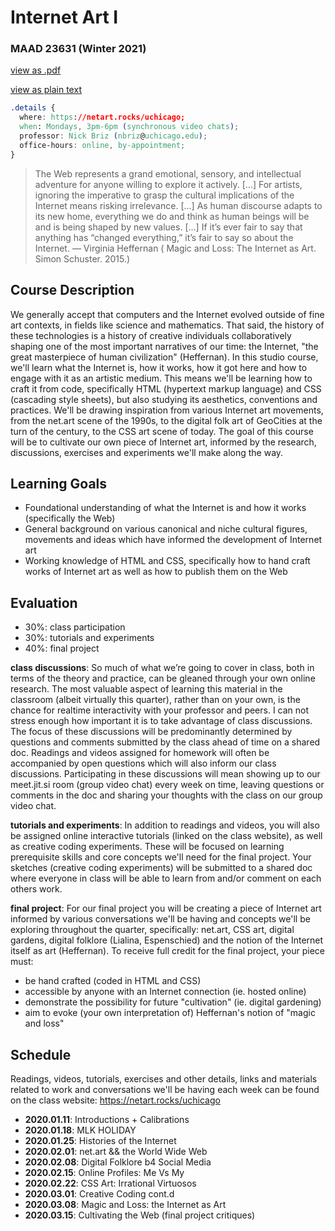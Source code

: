 # Internet Art I
### MAAD 23631 (Winter 2021)

[view as .pdf](syllabus.pdf)

[view as plain text](https://raw.githubusercontent.com/nbriz/netart.rocks/main/uchicago/syllabus.md)

```css
.details {
  where: https://netart.rocks/uchicago;
  when: Mondays, 3pm-6pm (synchronous video chats);
  professor: Nick Briz (nbriz@uchicago.edu);
  office-hours: online, by-appointment;
}
```

> The Web represents a grand emotional, sensory, and intellectual adventure for anyone willing to explore it actively. [...] For artists, ignoring the imperative to grasp the cultural implications of the Internet means risking irrelevance. [...] As human discourse adapts to its new home, everything we do and think as human beings will be and is being shaped by new values. [...] If it’s ever fair to say that anything has “changed everything,” it’s fair to say so about the Internet. — Virginia Heffernan ( Magic and Loss: The Internet as Art. Simon Schuster. 2015.)

## Course Description

We generally accept that computers and the Internet evolved outside of fine art contexts, in fields like science and mathematics. That said, the history of these technologies is a history of creative individuals collaboratively shaping one of the most important narratives of our time: the Internet, "the great masterpiece of human civilization" (Heffernan). In this studio course, we'll learn what the Internet is, how it works, how it got here and how to engage with it as an artistic medium. This means we'll be learning how to craft it from code, specifically HTML (hypertext markup language) and CSS (cascading style sheets), but also studying its aesthetics, conventions and practices. We'll be drawing inspiration from various Internet art movements, from the net.art scene of the 1990s, to the digital folk art of GeoCities at the turn of the century, to the CSS art scene of today. The goal of this course will be to cultivate our own piece of Internet art, informed by the research, discussions, exercises and experiments we'll make along the way.

## Learning Goals

- Foundational understanding of what the Internet is and how it works (specifically the Web)
- General background on various canonical and niche cultural figures, movements and ideas which have informed the development of Internet art
- Working knowledge of HTML and CSS, specifically how to hand craft works of Internet art as well as how to publish them on the Web

## Evaluation

- 30%: class participation
- 30%: tutorials and experiments
- 40%: final project

**class discussions**: So much of what we’re going to cover in class, both in terms of the theory and practice, can be gleaned through your own online research. The most valuable aspect of learning this material in the classroom (albeit virtually this quarter), rather than on your own, is the chance for realtime interactivity with your professor and peers. I can not stress enough how important it is to take advantage of class discussions. The focus of these discussions will be predominantly determined by questions and comments submitted by the class ahead of time on a shared doc. Readings and videos assigned for homework will often be accompanied by open questions which will also inform our class discussions. Participating in these discussions will mean showing up to our meet.jit.si room (group video chat) every week on time, leaving questions or comments in the doc and sharing your thoughts with the class on our group video chat.

**tutorials and experiments**: In addition to readings and videos, you will also be assigned online interactive tutorials (linked on the class website), as well as creative coding experiments. These will be focused on learning prerequisite skills and core concepts we'll need for the final project. Your sketches (creative coding experiments) will be submitted to a shared doc where everyone in class will be able to learn from and/or comment on each others work.

**final project**: For our final project you will be creating a piece of Internet art informed by various conversations we'll be having and concepts we'll be exploring throughout the quarter, specifically: net.art, CSS art, digital gardens, digital folklore (Lialina, Espenschied) and the notion of the Internet itself as art (Heffernan). To receive full credit for the final project, your piece must:
  - be hand crafted (coded in HTML and CSS)
  - accessible by anyone with an Internet connection (ie. hosted online)
  - demonstrate the possibility for future "cultivation" (ie. digital gardening)
  - aim to evoke (your own interpretation of) Heffernan's notion of "magic and loss"


## Schedule

Readings, videos, tutorials, exercises and other details, links and materials related to work and conversations we'll be having each week can be found on the class website: https://netart.rocks/uchicago

- **2020.01.11**: Introductions + Calibrations
- **2020.01.18**: MLK HOLIDAY
- **2020.01.25**: Histories of the Internet
- **2020.02.01**: net.art && the World Wide Web
- **2020.02.08**: Digital Folklore b4 Social Media
- **2020.02.15**: Online Profiles: Me Vs My
- **2020.02.22**: CSS Art: Irrational Virtuosos
- **2020.03.01**: Creative Coding cont.d
- **2020.03.08**: Magic and Loss: the Internet as Art
- **2020.03.15**: Cultivating the Web (final project critiques)
